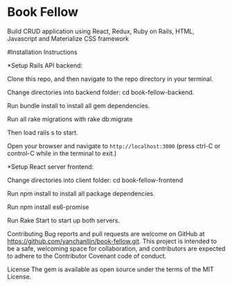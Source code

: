 # Book Fellow
Build CRUD application using React, Redux, Ruby on Rails, HTML, Javascript and Materialize CSS framework

#Installation Instructions

*Setup Rails API backend:

Clone this repo, and then navigate to the repo directory in your terminal.

Change directories into backend folder: cd book-fellow-backend.

Run bundle install to install all gem dependencies.

Run all rake migrations with rake db:migrate

Then load rails s to start.

Open your browser and navigate to `http://localhost:3000` (press ctrl-C or control-C while in the terminal to exit.)

*Setup React server frontend:

Change directories into client folder: cd book-fellow-frontend

Run npm install to install all package dependencies

Run npm install es6-promise

Run Rake Start to start up both servers.

Contributing
Bug reports and pull requests are welcome on GitHub at https://github.com/yanchanllin/book-fellow.git. This project is intended to be a safe, welcoming space for collaboration, and contributors are expected to adhere to the Contributor Covenant code of conduct.

License
The gem is available as open source under the terms of the MIT License.

